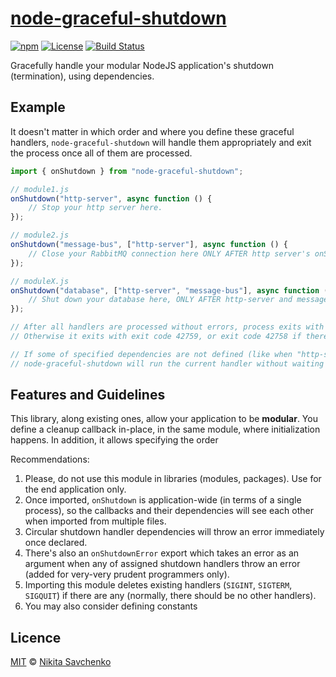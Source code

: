 # [node-graceful-shutdown](https://www.npmjs.com/package/node-graceful-shutdown)

[![npm](https://img.shields.io/npm/v/node-graceful-shutdown.svg)](https://www.npmjs.com/package/node-graceful-shutdown)
[![License](https://img.shields.io/github/license/zitros/node-graceful-shutdown.svg)](LICENSE)
[![Build Status](https://travis-ci.org/ZitRos/node-graceful-shutdown.svg?branch=master)](https://travis-ci.org/ZitRos/node-graceful-shutdown)

Gracefully handle your modular NodeJS application's shutdown (termination), using dependencies.

Example
-------

It doesn't matter in which order and where you define these graceful handlers, `node-graceful-shutdown` will
handle them appropriately and exit the process once all of them are processed.

```javascript
import { onShutdown } from "node-graceful-shutdown";

// module1.js
onShutdown("http-server", async function () {
    // Stop your http server here.
});

// module2.js
onShutdown("message-bus", ["http-server"], async function () {
    // Close your RabbitMQ connection here ONLY AFTER http server's onShutdown completed.
});

// moduleX.js
onShutdown("database", ["http-server", "message-bus"], async function () {
    // Shut down your database here, ONLY AFTER http-server and message-bus are completed.
});

// After all handlers are processed without errors, process exits with code 0.
// Otherwise it exits with exit code 42759, or exit code 42758 if there are any errors in assigned shutdown handlers.

// If some of specified dependencies are not defined (like when "http-server" is missing in the above example),
// node-graceful-shutdown will run the current handler without waiting for the undefined dependency.
```

Features and Guidelines
-----------------------

This library, along existing ones, allow your application to be **modular**. You define a cleanup callback in-place,
in the same module, where initialization happens. In addition, it allows specifying the order 

Recommendations:
1. Please, do not use this module in libraries (modules, packages). Use for the end application only.
2. Once imported, `onShutdown` is application-wide (in terms of a single process), so the callbacks and their dependencies will see each other when imported from multiple files.
3. Circular shutdown handler dependencies will throw an error immediately once declared.
4. There's also an `onShutdownError` export which takes an error as an argument when any of assigned shutdown handlers throw an error (added for very-very prudent programmers only).
5. Importing this module deletes existing handlers (`SIGINT`, `SIGTERM`, `SIGQUIT`) if there are any (normally, there should be no other handlers).
6. You may also consider defining constants

Licence
-------

[MIT](LICENSE) © [Nikita Savchenko](https://nikita.tk)
